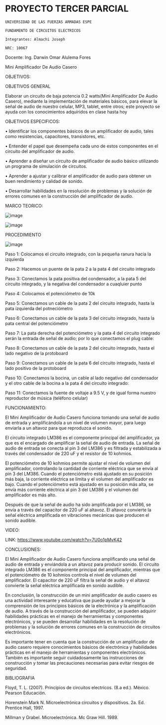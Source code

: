 # PROYECTO TERCER PARCIAL

    UNIVERSIDAD DE LAS FUERZAS ARMADAS ESPE

    FUNDAMENTO DE CIRCUITOS ELECTRICOS

    Integrantes: Almachi Joseph

    NRC: 10067

Docente: Ing. Darwin Omar Alulema Fores

Mini Amplificador De Audio Casero

OBJETIVOS:

OBJETIVOS GENERAL

Elaborar un circuito de baja potencia 0.2 watts(Mini Amplificador De Audio Casero), mediante la implementación de materiales básicos, para elevar la señal de audio de nuestro celular, MP3, tablet, entre otros; este proyecto se ayuda con los conocimientos adquiridos en clase hasta hoy

OBJETIVOS ESPECIFICOS:

• Identificar los componentes básicos de un amplificador de audio, tales como resistencias, capacitores, transistores, etc.

• Entender el papel que desempeña cada uno de estos componentes en el circuito del amplificador de audio.

• Aprender a diseñar un circuito de amplificador de audio básico utilizando un programa de simulación de circuitos.

• Aprender a ajustar y calibrar el amplificador de audio para obtener un buen rendimiento y calidad de sonido.

• Desarrollar habilidades en la resolución de problemas y la solución de errores comunes en la construcción del amplificador de audio.

MARCO TEORICO:

![image](https://user-images.githubusercontent.com/86561660/221940471-8e2839b8-1a69-4830-9921-11bc8adecbca.png)

![image](https://user-images.githubusercontent.com/86561660/221940527-14dfff5e-5ebf-4ee3-bf7d-6717e995d595.png)


PROCEDIMIENTO 

![image](https://user-images.githubusercontent.com/86561660/221963831-c125986a-05cf-4a65-a1a3-8dfd3e5d5724.png)

Paso 1: Colocamos el circuito integrado, con la pequeña ranura hacia la izquierda

Paso 2: Hacemos un puente de la pata 2 a la pata 4 del circuito integrado

Paso 3: Conectamos la pata positiva del condensador, a la pata 5 del circuito integrado, y la negativa del condensador a cuaqluier punto

Paso 4: Colocamos el potenciómetro de 10k

Paso 5: Conectamos un cable de la pata 2 del circuito integrado, hasta la pata izquierda del potneciómetro

Paso 6: Conectamos un cable de la pata 3 del circuito integrado, hasta la pata central del potenciómetro

Paso 7: La pata derecha del potenciómetro y la pata 4 del circuito integrado serán la entrada de señal de audio; por lo que conectamos el plug cable:

Paso 8: Conectamos un cable de la pata 2 del circuito integrado, hasta el lado negativo de la protoboard

Paso 9: Conectamos un cable de la pata 6 del circuito integrado, hasta el lado positivo de la protoboard

Paso 10: Conectamos la bocina, un cable al lado negativo del condensador y el otro cable de la bocina a la pata 4 del circuito integrado:

Paso 11: Conectamos la fuente de voltaje a 9.5 V, y de igual forma nuestro reproductor de música (teléfono celular)


FUNCIONAMIENTO:

El Mini Amplificador de Audio Casero funciona tomando una señal de audio de entrada y amplificándola a un nivel de volumen mayor, para luego enviarla a un altavoz para que reproduzca el sonido.

El circuito integrado LM386 es el componente principal del amplificador, ya que es el encargado de amplificar la señal de audio de entrada. La señal de audio de entrada se conecta al pin 3 del LM386 y es filtrada y estabilizada a través del condensador de 220 uF y el resistor de 10 kohmios.

El potenciómetro de 10 kohmios permite ajustar el nivel de volumen del amplificador, controlando la cantidad de corriente eléctrica que se envía al pin 3 del LM386. Cuando el potenciómetro está ajustado en su posición más baja, la corriente eléctrica se limita y el volumen del amplificador es bajo. Cuando el potenciómetro está ajustado en su posición más alta, se envía más corriente eléctrica al pin 3 del LM386 y el volumen del amplificador es más alto.

Después de que la señal de audio ha sido amplificada por el LM386, se envía a través del capacitor de 220 uF al altavoz. El altavoz convierte la señal eléctrica amplificada en vibraciones mecánicas que producen el sonido audible.

VIDEO:

LINK: https://www.youtube.com/watch?v=7U0o1pMvK42

CONCLUSIONES:

El Mini Amplificador de Audio Casero funciona amplificando una señal de audio de entrada y enviándola a un altavoz para producir sonido. El circuito integrado LM386 es el componente principal del amplificador, mientras que el potenciómetro de 10 kohmios controla el nivel de volumen del amplificador. El capacitor de 220 uF filtra la señal de audio y el altavoz convierte la señal eléctrica amplificada en sonido audible.

En conclusión, la construcción de un mini amplificador de audio casero es una actividad interesante y educativa que puede ayudar a mejorar la comprensión de los principios básicos de la electrónica y la amplificación de audio. A través de la construcción del amplificador, se pueden adquirir habilidades prácticas en el manejo de herramientas y componentes electrónicos, y se pueden desarrollar habilidades en la resolución de problemas y la solución de errores comunes en la construcción de circuitos electrónicos.

Es importante tener en cuenta que la construcción de un amplificador de audio casero requiere conocimientos básicos de electrónica y habilidades prácticas en el manejo de herramientas y componentes electrónicos. También es importante seguir cuidadosamente las instrucciones de construcción y tomar las precauciones necesarias para evitar riesgos de seguridad.

BIBLIOGRAFIA

Floyd, T. L. (2007). Principios de circuitos electricos. (8.a ed.). México. Pearson Educación.

Horenstein Mark N. Microelectrónica circuitos y dispositivos. 2a. Ed. Prentice Hall, 1997.

Millman y Grabel. Microelectrónica. Mc Graw Hill. 1989.

